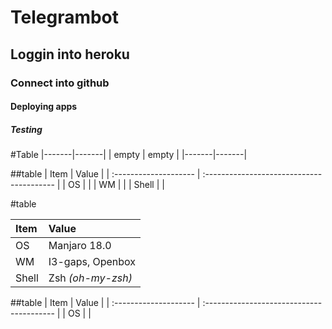 # Telegrambot
## Loggin into heroku
### Connect into github
#### Deploying apps
##### Testing
#Table
|-------|-------|
| empty | empty |
|-------|-------|

##table
| Item                  | Value                                     |
| :-------------------- | :---------------------------------------- |
| OS                    |                                           |
| WM                    |                                           |
| Shell                 |                                           |

#table

| Item                  | Value                                     |
| :-------------------- | :---------------------------------------- |
| OS                    | Manjaro 18.0                              |
| WM                    | I3-gaps, Openbox                          |
| Shell                 | Zsh _(oh-my-zsh)_                         |

##table
| Item                  | Value                                     |
| :-------------------- | :---------------------------------------- |
| OS                    |                                            |
